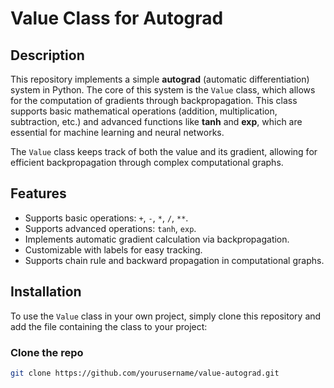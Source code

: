 # Value Class for Autograd

## Description
This repository implements a simple **autograd** (automatic differentiation) system in Python. The core of this system is the `Value` class, which allows for the computation of gradients through backpropagation. This class supports basic mathematical operations (addition, multiplication, subtraction, etc.) and advanced functions like **tanh** and **exp**, which are essential for machine learning and neural networks.

The `Value` class keeps track of both the value and its gradient, allowing for efficient backpropagation through complex computational graphs.

## Features
- Supports basic operations: `+`, `-`, `*`, `/`, `**`.
- Supports advanced operations: `tanh`, `exp`.
- Implements automatic gradient calculation via backpropagation.
- Customizable with labels for easy tracking.
- Supports chain rule and backward propagation in computational graphs.

## Installation
To use the `Value` class in your own project, simply clone this repository and add the file containing the class to your project:

### Clone the repo
```bash
git clone https://github.com/yourusername/value-autograd.git
